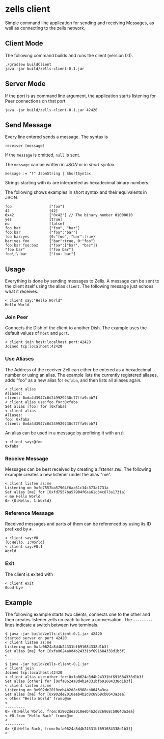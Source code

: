 # zells client

Simple command line application for sending and receiving Messages, as well as connecting to the zells network.

## Client Mode

The following command builds and runs the client (version 0.1).

    ./gradlew buildClient
    java -jar build/zells-client-0.1.jar

## Server Mode

If the port is as command line argument, the application starts listening for Peer connections on that port

    java -jar build/zells-client-0.1.jar 42420

## Send Message

Every line entered sends a message. The syntax is

    receiver [message]

If the `message` is omitted, `null` is sent.

The `message` can be written in *JSON* or in *short syntax*.

    message := "!" JsonString | ShortSyntax

Strings starting with `0x` are interpreted as hexadecimal binary numbers.

The following shows examples in short syntax and their equivalents in JSON.

    foo                 ["foo"]
    42                  [42]
    0x42                ["0x42"] // The binary number 01000010
    yes                 [true]
    no                  [false]
    foo bar             ["foo", "bar"]
    foo:bar             {"foo":"bar"}
    foo bar:yes         {0:"foo", "bar":true}
    bar:yes foo         {"bar":true, 0:"foo"}
    foo:bar foo:baz     {"foo":["bar", "baz"]}
    "foo bar"           ["foo bar"]
    foo\:\ bar          ["foo: bar"]

## Usage

Everything is done by sending messages to Zells. A message can be sent to the client itself using the alias `client`. The following message just echoes what it receives.

    < client say:"Hello World"
    Hello World

### Join Peer

Connects the Dish of the client to another Dish. The example uses the default values of `host` and `port`.

    < client join host:localhost port:42420
    Joined tcp:localhost:42420

### Use Aliases

The Address of the receiver Zell can either be entered as a hexadecimal number or using an alias. The example lists the currently registered aliases, adds "foo" as a new alias for `0xfaba`, and then lists all aliases again.

    < client alias
    Aliases:
    client: 0xda4d3947c0d249929230c77ffa9cbb71
    < client alias use:foo for:0xfaba
    Set alias [foo] for [0xfaba]
    < client alias
    Aliases:
    foo: 0xfaba
    client: 0xda4d3947c0d249929230c77ffa9cbb71

An alias can be used in a message by prefixing it with an `@`.

    < client say:@foo
    0xfaba

### Receive Message

Messages can be best received by creating a *listener zell*. The following example creates a new listener under the alias "me".

    < client listen as:me
    Listening on 0xfd7557ba57904f6aa61c34c873a1731a
    Set alias [me] for [0xfd7557ba57904f6aa61c34c873a1731a]
    < me Hello World
    0> {0:Hello, 1:World}

### Reference Message

Received messages and parts of them can be referenced by using its ID prefixed by `#`.

    < client say:#0
    {0:Hello, 1:World}
    < client say:#0.1
    World

### Exit

The client is exited with

    < client exit
    Good-bye


## Example

The following example starts two clients, connects one to the other and then creates listener zells on each to have a conversation. The `---------` lines indicate a switch between two terminals.

    $ java -jar build/zells-client-0.1.jar 42420
    Started server on port 42420
    < client listen as:me
    Listening on 0xfa0624a8d4b24331bf691684338d1b3f
    Set alias [me] for [0xfa0624a8d4b24331bf691684338d1b3f]
    <
    ---------
    $ java -jar build/zells-client-0.1.jar
    < client join
    Joined tcp:localhost:42420
    < client alias use:other for:0xfa0624a8d4b24331bf691684338d1b3f
    Set alias [other] for [0xfa0624a8d4b24331bf691684338d1b3f]
    < client listen as:me
    Listening on 0x902de2010eeb4b2d8c6968cb0643a3ea
    Set alias [me] for [0x902de2010eeb4b2d8c6968cb0643a3ea]
    < other "Hello World" from:@me
    <
    ---------
    0> {0:Hello World, from:0x902de2010eeb4b2d8c6968cb0643a3ea}
    < #0.from "Hello Back" from:@me
    <
    ---------
    0> {0:Hello Back, from:0xfa0624a8d4b24331bf691684338d1b3f}
    <
